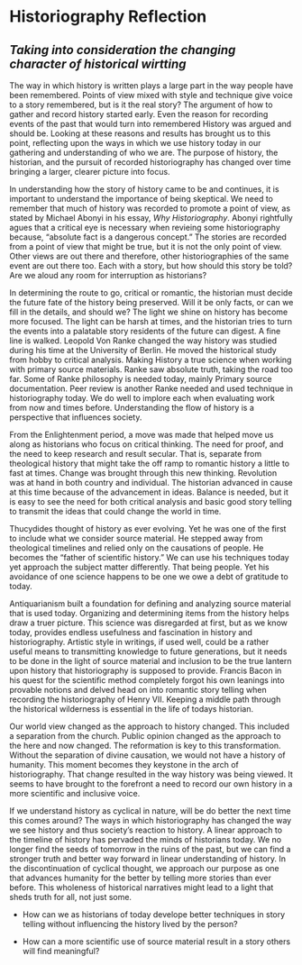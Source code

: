 # Historiography Reflection
## _Taking into consideration the changing character of historical wirtting_

The way in which history is written plays a large part in the way people have been remembered. Points of view mixed with style and technique give voice to a story remembered, but is it the real story? The argument of how to gather and record history started early. Even the reason for recording events of the past that would turn into remembered History was argued and should be. Looking at these reasons and results has brought us to this point, reflecting upon the ways in which we use history today in our gathering and understanding of who we are. The purpose of history, the historian, and the pursuit of recorded historiography has changed over time bringing a larger, clearer picture into focus. 

In understanding how the story of history came to be and continues, it is important to understand the importance of being skeptical. We need to remember that much of history was recorded to promote a point of view, as stated by Michael Abonyi in his essay, _Why Historiography_.   Abonyi rightfully agues that a critical eye is necessary when revieing some historiography because, “absolute fact is a dangerous concept.” The stories are recorded from a point of view that might be true, but it is not the only point of view. Other views are out there and therefore, other historiographies of the same event are out there too. Each with a story, but how should this story be told? Are we aloud any room for interruption as historians? 

In determining the route to go, critical or romantic, the historian must decide the future fate of the history being preserved. Will it be only facts, or can we fill in the details, and should we? The light we shine on history has become more focused. The light can be harsh at times, and the historian tries to turn the events into a palatable story residents of the future can digest. A fine line is walked. Leopold Von Ranke changed the way history was studied during his time at the University of Berlin. He moved the historical study from hobby to critical analysis. Making History a true science when working with primary source materials. Ranke saw absolute truth, taking the road too far. Some of Ranke philosophy is needed today, mainly Primary source documentation. Peer review is another Ranke needed and used technique in historiography today. We do well to implore each when evaluating work from now and times before. Understanding the flow of history is a perspective that influences society. 

From the Enlightenment period, a move was made that helped move us along as historians who focus on critical thinking. The need for proof, and the need to keep research and result secular. That is, separate from theological history that might take the off ramp to romantic history a little to fast at times. Change was brought through this new thinking. Revolution was at hand in both country and individual. The historian advanced in cause at this time because of the advancement in ideas. Balance is needed, but it is easy to see the need for both critical analysis and basic good story telling to transmit the ideas that could change the world in time. 

Thucydides thought of history as ever evolving. Yet he was one of the first to include what we consider source material. He stepped away from theological timelines and relied only on the causations of people. He becomes the “father of scientific history.” We can use his techniques today yet approach the subject matter differently. That being people. Yet his avoidance of one science happens to be one we owe a debt of gratitude to today. 

Antiquarianism built a foundation for defining and analyzing source material that is used today. Organizing and determining items from the history helps draw a truer picture. This science was disregarded at first, but as we know today, provides endless usefulness and fascination in history and historiography.  Artistic style in writings, if used well, could be a rather useful means to transmitting knowledge to future generations, but it needs to be done in the light of source material and inclusion to be the true lantern upon history that historiography is supposed to provide. Francis Bacon in his quest for the scientific method completely forgot his own leanings into provable notions and delved head on into romantic story telling when recording the historiography of Henry VII. Keeping a middle path through the historical wilderness is essential in the life of todays historian. 

Our world view changed as the approach to history changed. This included a separation from the church. Public opinion changed as the approach to the here and now changed. The reformation is key to this transformation. Without the separation of divine causation, we would not have a history of humanity. This moment becomes they keystone in the arch of historiography. That change resulted in the way history was being viewed. It seems to have brought to the forefront a need to record our own history in a more scientific and inclusive voice. 

If we understand history as cyclical in nature, will be do better the next time this comes around? The ways in which historiography has changed the way we see history and thus society’s reaction to history. A linear approach to the timeline of history has pervaded the minds of historians today. We no longer find the seeds of tomorrow in the ruins of the past, but we can find a stronger truth and better way forward in linear understanding of history. In the discontinuation of cyclical thought, we approach our purpose as one that advances humanity for the better by telling more stories than ever before. This wholeness of historical narratives might lead to a light that sheds truth for all, not just some. 


- How can we as historians of today develope better techniques in story telling without influencing the history lived by the person? 

- How can a more scientific use of source material result in a story others will find meaningful? 
